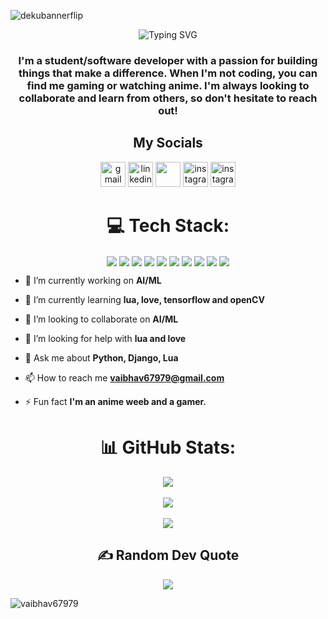 ![dekubannerflip](https://user-images.githubusercontent.com/95418676/210138648-d76a83e5-4e11-4e0f-820c-4f71d041dc6e.png)
<!-- ![undraw_code_thinking_re_gka2](https://user-images.githubusercontent.com/95418676/218168932-5a77dc17-ed25-456f-9130-f879999cc354.svg) -->
<!-- ![undraw_feeling_proud_qne1](https://user-images.githubusercontent.com/95418676/218180455-388596fb-012f-41be-8c97-909c6213075f.svg) -->


<p align = "center"><img src="https://readme-typing-svg.demolab.com?font=Fira+Code&weight=500&pause=1000&center=true&vCenter=true&width=435&lines=Hello%2C+this+is+Vaibhav+%F0%9F%91%8B%F0%9F%8F%BC;Welcome+to+my+Github+profile" alt="Typing SVG" /></p>
<h3 align="center">I'm a student/software developer with a passion for building things that make a difference. When I'm not coding, you can find me gaming or watching anime. I'm always looking to collaborate and learn from others, so don't hesitate to reach out!</h3>

<h2 align="center"> My Socials </h2>

<div align="center">

<a href = "mailto:vaibhav67979@gmail.com" target ="blank"> <img src="https://user-images.githubusercontent.com/84305637/201382070-00f1f9ba-c37d-4b0a-9270-730e1d646b91.png" alt="gmail" width="40" height="40"></a>
<a href = "https://www.linkedin.com/in/vaibhav-p-a2585122b/" target ="blank"> <img src="https://user-images.githubusercontent.com/84305637/201383216-78611d85-9771-42ff-8a9d-e5dd1d5655af.png" alt="linkedin" width="40" height="40"></a>
<a href = "https://twitter.com/vforvaibhav_" target ="blank"> <img src="https://user-images.githubusercontent.com/84305637/201380771-3ce2a265-2d21-4ebf-9553-c4e70fb647d0.png" width="40" height="40"></a>
<a href = "https://www.instagram.com/v_for_vaibhav_/" target ="blank"> <img src="https://user-images.githubusercontent.com/84305637/200871156-ce91fea1-4c78-4666-8a36-02963b357ce5.png" alt="instagram" width="40" height="40"></a>
<a href = "https://vaibhav67979.github.io" target ="blank"> <img src="https://user-images.githubusercontent.com/95418676/218271215-c14c2098-a9af-4ce4-9f40-a7997e362ae8.jpg" alt="instagram" width="40" height="40"></a>
</div>

<h1 align = "center"> 💻 Tech Stack: </h1>
<!-- ![C](https://img.shields.io/badge/c-%2300599C.svg?style=plastic&logo=c&logoColor=white) ![Python](https://img.shields.io/badge/python-3670A0?style=plastic&logo=python&logoColor=ffdd54) ![Lua](https://img.shields.io/badge/lua-%232C2D72.svg?style=plastic&logo=lua&logoColor=white) ![Java](https://img.shields.io/badge/java-%23ED8B00.svg?style=plastic&logo=java&logoColor=white) ![HTML5](https://img.shields.io/badge/html5-%23E34F26.svg?style=plastic&logo=html5&logoColor=white) ![CSS3](https://img.shields.io/badge/css3-%231572B6.svg?style=plastic&logo=css3&logoColor=white) ![Django](https://img.shields.io/badge/django-%23092E20.svg?style=plastic&logo=django&logoColor=white) ![NumPy](https://img.shields.io/badge/numpy-%23013243.svg?style=plastic&logo=numpy&logoColor=white) ![Pandas](https://img.shields.io/badge/pandas-%23150458.svg?style=plastic&logo=pandas&logoColor=white) ![TensorFlow](https://img.shields.io/badge/TensorFlow-%23FF6F00.svg?style=plastic&logo=TensorFlow&logoColor=white) -->
<p align = "center">
<a>
  <img align="center" src="https://img.shields.io/badge/c-%2300599C.svg?style=plastic&logo=c&logoColor=white" />
</a>
<a>
  <img align="center" src="https://img.shields.io/badge/python-3670A0?style=plastic&logo=python&logoColor=ffdd54" />
</a>
 <a>
  <img align="center" src="https://img.shields.io/badge/lua-%232C2D72.svg?style=plastic&logo=lua&logoColor=white" />
</a>
<a>
  <img align="center" src="https://img.shields.io/badge/java-%23ED8B00.svg?style=plastic&logo=java&logoColor=white" />
</a>
<a>
  <img align="center" src="https://img.shields.io/badge/html5-%23E34F26.svg?style=plastic&logo=html5&logoColor=white" />
</a>
<a>
  <img align="center" src="https://img.shields.io/badge/css3-%231572B6.svg?style=plastic&logo=css3&logoColor=white" />
</a>
<a>
  <img align="center" src="https://img.shields.io/badge/django-%23092E20.svg?style=plastic&logo=django&logoColor=white" />
</a>
<a>
  <img align="center" src="https://img.shields.io/badge/numpy-%23013243.svg?style=plastic&logo=numpy&logoColor=white" />
</a>
<a>
  <img align="center" src="https://img.shields.io/badge/pandas-%23150458.svg?style=plastic&logo=pandas&logoColor=white" />
</a>
<a>
  <img align="center" src="https://img.shields.io/badge/TensorFlow-%23FF6F00.svg?style=plastic&logo=TensorFlow&logoColor=white" />
</a>
</p>

 
 
- 🔭 I’m currently working on **AI/ML**

- 🌱 I’m currently learning **lua, love, tensorflow and openCV**

- 👯 I’m looking to collaborate on **AI/ML**

- 🤝 I’m looking for help with **lua and love**

- 💬 Ask me about **Python, Django, Lua**

- 📫 How to reach me **vaibhav67979@gmail.com**

- ⚡ Fun fact **I'm an anime weeb and a gamer.**

 
<h1 align = "center"> 📊 GitHub Stats: </h1>

<!-- ![](https://github-readme-stats-vaibhav67979.vercel.app/api?username=Vaibhav67979&theme=transparent&count_private=true&show_icons=true)

![GitHub Streak](https://github-readme-streak-stats.herokuapp.com?user=Vaibhav67979&theme=github-dark-blue)<br/>

![Top Langs](https://github-readme-stats-vaibhav67979.vercel.app/api/top-langs/?username=Vaibhav67979&theme=transparent&layout=compact)
 -->
 <p align = "center">
 <a>
  <img align="center" src="https://github-readme-stats-vaibhav67979.vercel.app/api?username=Vaibhav67979&theme=transparent&count_private=true&show_icons=true" />
</a>
  <br>
  <br>
<a>
  <img align="center" src="https://streak-stats.demolab.com/?user=Vaibhav67979&theme=github-dark-blue" />
</a>
  <br>
  <br>
<a>
  <img align="center" src="https://github-readme-stats-vaibhav67979.vercel.app/api/top-langs/?username=Vaibhav67979&theme=transparent&layout=compact" />
</a>
</p>
<h2 align = "center"> ✍️ Random Dev Quote </h2>
 <p align = "center">
<!-- ![](https://quotes-github-readme.vercel.app/api?type=horizontal&theme=radical) -->
<a>
  <img align="center" src="https://quotes-github-readme.vercel.app/api?type=horizontal&theme=radical" />
</a>
 </p>

<p align="left"> <img src="https://komarev.com/ghpvc/?username=vaibhav67979&label=Profile%20views&color=0e75b6&style=flat" alt="vaibhav67979" /> </p>

